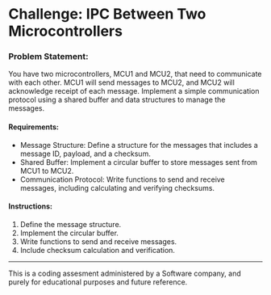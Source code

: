 # Challenge: IPC Between Two Microcontrollers

### Problem Statement:
You have two microcontrollers, MCU1 and MCU2, that need to communicate with each other. MCU1 will send messages to MCU2, and MCU2 will acknowledge receipt of each message. Implement a simple communication protocol using a shared buffer and data structures to manage the messages.

#### Requirements:
- Message Structure: Define a structure for the messages that includes a message ID, payload, and a checksum.
- Shared Buffer: Implement a circular buffer to store messages sent from MCU1 to MCU2.
- Communication Protocol: Write functions to send and receive messages, including calculating and verifying checksums.

#### Instructions:
1. Define the message structure.
2. Implement the circular buffer.
3. Write functions to send and receive messages.
4. Include checksum calculation and verification.

----

This is a coding assesment administered by a Software company, and purely for educational purposes and future reference.
